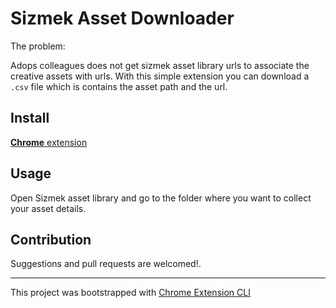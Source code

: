 # Sizmek Asset Downloader

The problem:

Adops colleagues does not get sizmek asset library urls to associate the creative assets with urls. With this simple extension you can download a `.csv` file which is contains the asset path and the url.

## Install

[**Chrome** extension]() <!-- TODO: Add chrome extension link inside parenthesis -->

## Usage

Open Sizmek asset library and go to the folder where you want to collect your asset details.

## Contribution

Suggestions and pull requests are welcomed!.

---

This project was bootstrapped with [Chrome Extension CLI](https://github.com/dutiyesh/chrome-extension-cli)
